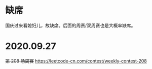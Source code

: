 
# 缺席

国庆过来看媳妇儿，故缺席。后面的周赛/双周赛也是大概率缺席。

# 2020.09.27

~~第 208 场周赛~~ https://leetcode-cn.com/contest/weekly-contest-208
